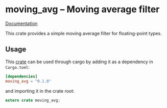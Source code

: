 # moving\_avg – Moving average filter

[Documentation](https://docs.rs/moving_avg)

This crate provides a simple moving average filter for floating-point types.

## Usage

This [crate](https://crates.io/crates/moving_avg) can be used through cargo by
adding it as a dependency in `Cargo.toml`:

```toml
[dependencies]
moving_avg = "0.1.0"
```
and importing it in the crate root:

```rust
extern crate moving_avg;
```
